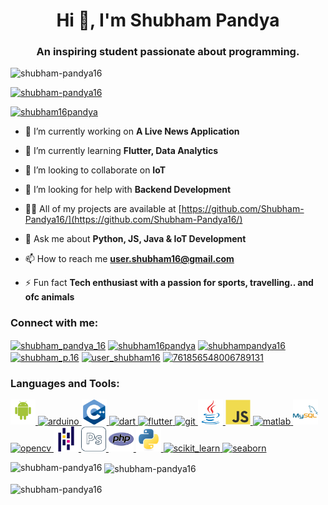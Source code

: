 <h1 align="center">Hi 👋, I'm Shubham Pandya</h1>
<h3 align="center">An inspiring student passionate about programming.</h3>

<p align="left"> <img src="https://komarev.com/ghpvc/?username=shubham-pandya16&label=Profile%20views&color=0e75b6&style=flat" alt="shubham-pandya16" /> </p>

<p align="left"> <a href="https://github.com/ryo-ma/github-profile-trophy"><img src="https://github-profile-trophy.vercel.app/?username=shubham-pandya16" alt="shubham-pandya16" /></a> </p>

<p align="left"> <a href="https://twitter.com/shubham16pandya" target="blank"><img src="https://img.shields.io/twitter/follow/shubham16pandya?logo=twitter&style=for-the-badge" alt="shubham16pandya" /></a> </p>

- 🔭 I’m currently working on **A Live News Application**

- 🌱 I’m currently learning **Flutter, Data Analytics**

- 👯 I’m looking to collaborate on **IoT**

- 🤝 I’m looking for help with **Backend Development**

- 👨‍💻 All of my projects are available at [https://github.com/Shubham-Pandya16/](https://github.com/Shubham-Pandya16/)

- 💬 Ask me about **Python, JS, Java & IoT Development**

- 📫 How to reach me **user.shubham16@gmail.com**

- ⚡ Fun fact **Tech enthusiast with a passion for sports, travelling.. and ofc animals**

<h3 align="left">Connect with me:</h3>
<p align="left">
<a href="https://dev.to/shubham_pandya_16" target="blank"><img align="center" src="https://raw.githubusercontent.com/rahuldkjain/github-profile-readme-generator/master/src/images/icons/Social/devto.svg" alt="shubham_pandya_16" height="30" width="40" /></a>
<a href="https://twitter.com/shubham16pandya" target="blank"><img align="center" src="https://raw.githubusercontent.com/rahuldkjain/github-profile-readme-generator/master/src/images/icons/Social/twitter.svg" alt="shubham16pandya" height="30" width="40" /></a>
<a href="https://linkedin.com/in/shubhampandya16" target="blank"><img align="center" src="https://raw.githubusercontent.com/rahuldkjain/github-profile-readme-generator/master/src/images/icons/Social/linked-in-alt.svg" alt="shubhampandya16" height="30" width="40" /></a>
<a href="https://kaggle.com/shubham_p.16" target="blank"><img align="center" src="https://raw.githubusercontent.com/rahuldkjain/github-profile-readme-generator/master/src/images/icons/Social/kaggle.svg" alt="shubham_p.16" height="30" width="40" /></a>
<a href="https://www.hackerrank.com/user_shubham16" target="blank"><img align="center" src="https://raw.githubusercontent.com/rahuldkjain/github-profile-readme-generator/master/src/images/icons/Social/hackerrank.svg" alt="user_shubham16" height="30" width="40" /></a>
<a href="https://discord.gg/761856548006789131" target="blank"><img align="center" src="https://raw.githubusercontent.com/rahuldkjain/github-profile-readme-generator/master/src/images/icons/Social/discord.svg" alt="761856548006789131" height="30" width="40" /></a>
</p>

<h3 align="left">Languages and Tools:</h3>
<p align="left"> <a href="https://developer.android.com" target="_blank" rel="noreferrer"> <img src="https://raw.githubusercontent.com/devicons/devicon/master/icons/android/android-original-wordmark.svg" alt="android" width="40" height="40"/> </a> <a href="https://www.arduino.cc/" target="_blank" rel="noreferrer"> <img src="https://cdn.worldvectorlogo.com/logos/arduino-1.svg" alt="arduino" width="40" height="40"/> </a> <a href="https://www.w3schools.com/cpp/" target="_blank" rel="noreferrer"> <img src="https://raw.githubusercontent.com/devicons/devicon/master/icons/cplusplus/cplusplus-original.svg" alt="cplusplus" width="40" height="40"/> </a> <a href="https://dart.dev" target="_blank" rel="noreferrer"> <img src="https://www.vectorlogo.zone/logos/dartlang/dartlang-icon.svg" alt="dart" width="40" height="40"/> </a> <a href="https://flutter.dev" target="_blank" rel="noreferrer"> <img src="https://www.vectorlogo.zone/logos/flutterio/flutterio-icon.svg" alt="flutter" width="40" height="40"/> </a> <a href="https://git-scm.com/" target="_blank" rel="noreferrer"> <img src="https://www.vectorlogo.zone/logos/git-scm/git-scm-icon.svg" alt="git" width="40" height="40"/> </a> <a href="https://www.java.com" target="_blank" rel="noreferrer"> <img src="https://raw.githubusercontent.com/devicons/devicon/master/icons/java/java-original.svg" alt="java" width="40" height="40"/> </a> <a href="https://developer.mozilla.org/en-US/docs/Web/JavaScript" target="_blank" rel="noreferrer"> <img src="https://raw.githubusercontent.com/devicons/devicon/master/icons/javascript/javascript-original.svg" alt="javascript" width="40" height="40"/> </a> <a href="https://www.mathworks.com/" target="_blank" rel="noreferrer"> <img src="https://upload.wikimedia.org/wikipedia/commons/2/21/Matlab_Logo.png" alt="matlab" width="40" height="40"/> </a> <a href="https://www.mysql.com/" target="_blank" rel="noreferrer"> <img src="https://raw.githubusercontent.com/devicons/devicon/master/icons/mysql/mysql-original-wordmark.svg" alt="mysql" width="40" height="40"/> </a> <a href="https://opencv.org/" target="_blank" rel="noreferrer"> <img src="https://www.vectorlogo.zone/logos/opencv/opencv-icon.svg" alt="opencv" width="40" height="40"/> </a> <a href="https://pandas.pydata.org/" target="_blank" rel="noreferrer"> <img src="https://raw.githubusercontent.com/devicons/devicon/2ae2a900d2f041da66e950e4d48052658d850630/icons/pandas/pandas-original.svg" alt="pandas" width="40" height="40"/> </a> <a href="https://www.photoshop.com/en" target="_blank" rel="noreferrer"> <img src="https://raw.githubusercontent.com/devicons/devicon/master/icons/photoshop/photoshop-line.svg" alt="photoshop" width="40" height="40"/> </a> <a href="https://www.php.net" target="_blank" rel="noreferrer"> <img src="https://raw.githubusercontent.com/devicons/devicon/master/icons/php/php-original.svg" alt="php" width="40" height="40"/> </a> <a href="https://www.python.org" target="_blank" rel="noreferrer"> <img src="https://raw.githubusercontent.com/devicons/devicon/master/icons/python/python-original.svg" alt="python" width="40" height="40"/> </a> <a href="https://scikit-learn.org/" target="_blank" rel="noreferrer"> <img src="https://upload.wikimedia.org/wikipedia/commons/0/05/Scikit_learn_logo_small.svg" alt="scikit_learn" width="40" height="40"/> </a> <a href="https://seaborn.pydata.org/" target="_blank" rel="noreferrer"> <img src="https://seaborn.pydata.org/_images/logo-mark-lightbg.svg" alt="seaborn" width="40" height="40"/> </a> </p>

<p><img align="left" src="https://github-readme-stats.vercel.app/api/top-langs?username=shubham-pandya16&show_icons=true&locale=en&layout=compact" alt="shubham-pandya16" /></p>

<p>&nbsp;<img align="center" src="https://github-readme-stats.vercel.app/api?username=shubham-pandya16&show_icons=true&locale=en" alt="shubham-pandya16" /></p>

<p><img align="center" src="https://github-readme-streak-stats.herokuapp.com/?user=shubham-pandya16&" alt="shubham-pandya16" /></p>
